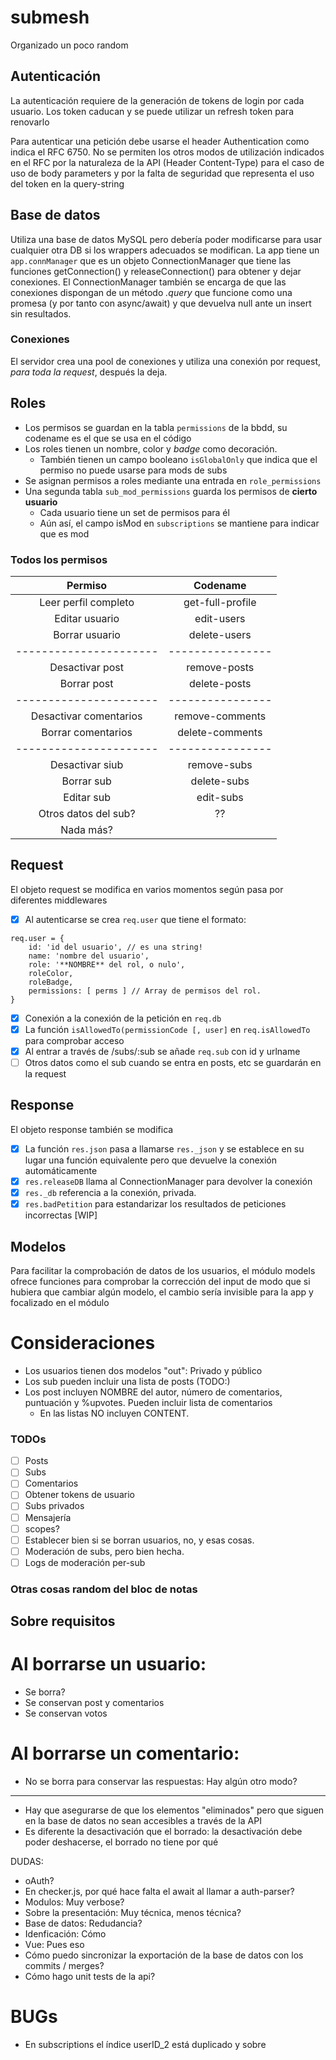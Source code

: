 # submesh

Organizado un poco random

## Autenticación
La autenticación requiere de la generación de tokens de login por cada usuario.
Los token caducan y se puede utilizar un refresh token para renovarlo

Para autenticar una petición debe usarse el header Authentication como indica el RFC 6750.
No se permiten los otros modos de utilización indicados en el RFC por la naturaleza de la API (Header Content-Type) para el caso de uso de body parameters y por la falta de seguridad que representa el uso del token en la query-string

## Base de datos
Utiliza una base de datos MySQL pero debería poder modificarse para usar cualquier otra DB si los wrappers adecuados se modifican.
La app tiene un `app.connManager` que es un objeto ConnectionManager que tiene las funciones getConnection() y releaseConnection() para obtener y dejar conexiones.
El ConnectionManager también se encarga de que las conexiones dispongan de un método _.query_ que funcione como una promesa (y por tanto con async/await) y que devuelva null ante un insert sin resultados.

### Conexiones
El servidor crea una pool de conexiones y utiliza una conexión por request, _para toda la request_, después la deja.

## Roles
- Los permisos se guardan en la tabla `permissions` de la bbdd, su codename es el que se usa en el código
- Los roles tienen un nombre, color y _badge_ como decoración.
  - También tienen un campo booleano `isGlobalOnly` que indica que el permiso no puede usarse para mods de subs
- Se asignan permisos a roles mediante una entrada en `role_permissions`
- Una segunda tabla `sub_mod_permissions` guarda los permisos de **cierto usuario**
  - Cada usuario tiene un set de permisos para él
  - Aún así, el campo isMod en `subscriptions` se mantiene para indicar que es mod

### Todos los permisos
| Permiso               |Codename        |
| :---: | :---: |
|Leer perfil completo  |get-full-profile|
|Editar usuario	       |edit-users      |
|Borrar usuario        |delete-users    |
|----------------------|----------------|
|Desactivar post       |remove-posts    |
|Borrar post           |delete-posts    |
|----------------------|----------------|
|Desactivar comentarios|remove-comments |
|Borrar comentarios    |delete-comments |
|----------------------|----------------|
|Desactivar siub       |remove-subs     |
|Borrar sub            |delete-subs     |
|Editar sub            |edit-subs       |
|Otros datos del sub?  |??              |
|Nada más?             |                |

## Request
El objeto request se modifica en varios momentos según pasa por diferentes middlewares
- [x] Al autenticarse se crea `req.user` que tiene el formato:
```
req.user = {
	id: 'id del usuario', // es una string!
	name: 'nombre del usuario',
	role: '**NOMBRE** del rol, o nulo',
	roleColor,
	roleBadge,
	permissions: [ perms ] // Array de permisos del rol.
}
```
- [x] Conexión a la conexión de la petición en `req.db`
- [x] La función `isAllowedTo(permissionCode [, user]` en `req.isAllowedTo` para comprobar acceso
- [x] Al entrar a través de /subs/:sub se añade `req.sub` con id y urlname
- [ ] Otros datos como el sub cuando se entra en posts, etc se guardarán en la request

## Response
El objeto response también se modifica
- [x] La función `res.json` pasa a llamarse `res._json` y se establece en su lugar una función equivalente pero que devuelve la conexión automáticamente
- [x] `res.releaseDB` llama al ConnectionManager para devolver la conexión
- [x] `res._db` referencia a la conexión, privada.
- [x] `res.badPetition` para estandarizar los resultados de peticiones incorrectas [WIP] 

## Modelos
Para facilitar la comprobación de datos de los usuarios, el módulo models ofrece funciones para comprobar la corrección del input de modo que si hubiera que cambiar algún modelo, el cambio sería invisible para la app y focalizado en el módulo

# Consideraciones
- Los usuarios tienen dos modelos "out": Privado y público
- Los sub pueden incluir una lista de posts (TODO:)
- Los post incluyen NOMBRE del autor, número de comentarios, puntuación y %upvotes. Pueden incluir lista de comentarios
  - En las listas NO incluyen CONTENT.

### TODOs
- [ ] Posts
- [ ] Subs
- [ ] Comentarios
- [ ] Obtener tokens de usuario
- [ ] Subs privados
- [ ] Mensajería
- [ ] scopes?
- [ ] Establecer bien si se borran usuarios, no, y esas cosas.
- [ ] Moderación de subs, pero bien hecha.
- [ ] Logs de moderación per-sub

### Otras cosas random del bloc de notas

## Sobre requisitos

# Al borrarse un usuario:
- Se borra?
- Se conservan post y comentarios
- Se conservan votos

# Al borrarse un comentario:
- No se borra para conservar las respuestas: Hay algún otro modo?

---

- Hay que asegurarse de que los elementos "eliminados" pero que siguen en la base de datos no sean accesibles a través de la API
- Es diferente la desactivación que el borrado: la desactivación debe poder deshacerse, el borrado no tiene por qué


DUDAS:
- oAuth?
- En checker.js, por qué hace falta el await al llamar a auth-parser?
- Modulos: Muy verbose?
- Sobre la presentación: Muy técnica, menos técnica?
- Base de datos: Redudancia?
- Idenficación: Cómo
- Vue: Pues eso
- Cómo puedo sincronizar la exportación de la base de datos con los commits / merges?
- Cómo hago unit tests de la api?


# BUGs

- En subscriptions el índice userID_2 está duplicado y sobre